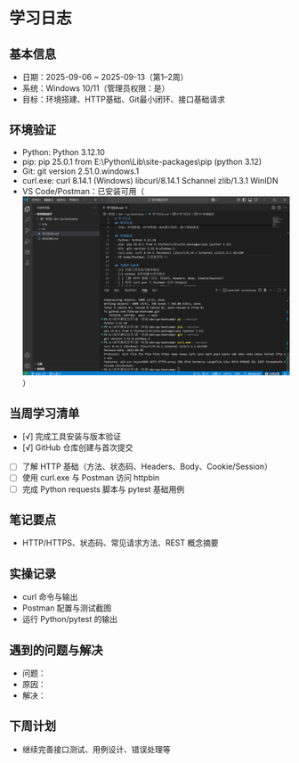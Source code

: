 # 学习日志

## 基本信息
- 日期：2025-09-06 ~ 2025-09-13（第1–2周）
- 系统：Windows 10/11（管理员权限：是）
- 目标：环境搭建、HTTP基础、Git最小闭环、接口基础请求

## 环境验证
- Python: Python 3.12.10
- pip: pip 25.0.1 from E:\Python\Lib\site-packages\pip (python 3.12)
- Git: git version 2.51.0.windows.1
- curl.exe: curl 8.14.1 (Windows) libcurl/8.14.1 Schannel zlib/1.3.1 WinIDN
- VS Code/Postman：已安装可用（![alt text](png/vscode.png)）

## 当周学习清单
- [√] 完成工具安装与版本验证
- [√] GitHub 仓库创建与首次提交
- [ ] 了解 HTTP 基础（方法、状态码、Headers、Body、Cookie/Session）
- [ ] 使用 curl.exe 与 Postman 访问 httpbin
- [ ] 完成 Python requests 脚本与 pytest 基础用例

## 笔记要点
- HTTP/HTTPS、状态码、常见请求方法、REST 概念摘要

## 实操记录
- curl 命令与输出
- Postman 配置与测试截图
- 运行 Python/pytest 的输出

## 遇到的问题与解决
- 问题：
- 原因：
- 解决：

## 下周计划
- 继续完善接口测试、用例设计、错误处理等